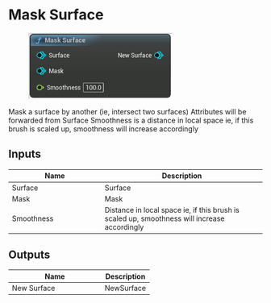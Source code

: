 # Mask Surface

<div align="left" data-full-width="false">

<figure><img src="Mask_Surface.png" alt=""><figcaption></figcaption></figure>

</div>

Mask a surface by another (ie, intersect two surfaces)
Attributes will be forwarded from Surface
Smoothness is a distance in local space
ie, if this brush is scaled up, smoothness will increase accordingly

## Inputs

<table>
<thead><tr><th width="170">Name</th><th>Description</th></tr></thead>
<tbody>
<tr><td>Surface</td><td>Surface</td></tr>
<tr><td>Mask</td><td>Mask</td></tr>
<tr><td>Smoothness</td><td>Distance in local space
ie, if this brush is scaled up, smoothness will increase accordingly</td></tr>
</tbody>
</table>

## Outputs

<table>
<thead><tr><th width="170">Name</th><th>Description</th></tr></thead>
<tbody>
<tr><td>New Surface</td><td>NewSurface</td></tr>
</tbody>
</table>
